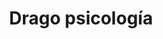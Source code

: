 ---
title: 'Drago psicología'
layout: 'layouts/home.html'
nav:
  buttonText: '¿Hablamos?'
  buttonUrl: '/contacto'
intro:
  header: 'Tu consulta de psicología en Cubelles y Vilanova i la Geltrú.'
  buttonText: 'Contáctame'
  buttonUrl: '/contacto'
  image: '/images/bg/icon.svg'
  imageAlt: 'brand logo'

services:
  title: 'Servicios'
  summary: 'Estos son los servicios que se ofrecen en Drago psicología.'
  buttonText: 'Ver más'
  buttonUrl: '/servicios/'
  image: '/images/bg/plant.svg'
  imageAlt: 'Plant illustration'

aboutMe:
  title: 'Sobre mí'
  summary:
    section1: 'Mi nombre es Jennifer Drago. Licenciada por la Universidad de Barcelona y acreditada como psicóloga sanitaria (Col. 21.310, Cataluña). '
    section2: 'Soy psicóloga desde hace más de 10 años. Sin embargo, mi relación con la psicología empezó mucho antes. Desde que tenía apenas 11 años supe que quería ser psicóloga y a medida que crecía y aprendía más sobre el tema, más claro veía que ese era el camino que quería para mí. '
    section3: 'Tras la licenciatura he seguido en formación continua: Máster en Terapia Cognitivo Conductual, Máster en Relaciones de Género, Especialista en Terapia Breve y Estratégica, entre otras formaciones.'
    section4: 'Me apasiona entender la complejidad del ser humano y acompañar a las personas en el camino a su bienestar.   Estoy aquí para ayudarte. Contacta conmigo y emprendamos junt@s ese camino.'
  image: '/images/people/1.jpg'
  imageAlt: 'Jennifer Drago'
  buttonText: '¿Nos conocemos?'
  buttonUrl: '/contacto'

contact:
  title: 'Contacto'
  summary: 'Si necesitas una psicologa, no dudes en contactar conmigo.
  Escríbeme para cualquier duda que tengas y reservar tu cita.'
  buttonText: 'Contáctame'
  buttonUrl: '/contacto'

metaDesc: 'Psicóloga en Cubelles. Terapia individualizada y eficaz.'
---